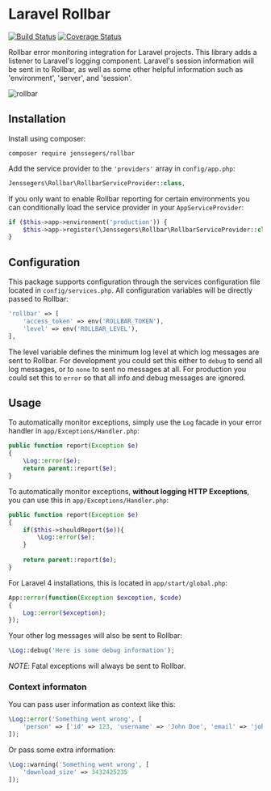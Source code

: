 Laravel Rollbar
===============

[![Build Status](http://img.shields.io/travis/jenssegers/laravel-rollbar.svg)](https://travis-ci.org/jenssegers/laravel-rollbar) [![Coverage Status](http://img.shields.io/coveralls/jenssegers/laravel-rollbar.svg)](https://coveralls.io/r/jenssegers/laravel-rollbar)

Rollbar error monitoring integration for Laravel projects. This library adds a listener to Laravel's logging component. Laravel's session information will be sent in to Rollbar, as well as some other helpful information such as 'environment', 'server', and 'session'.

![rollbar](https://d37gvrvc0wt4s1.cloudfront.net/static/img/features-dashboard1.png?ts=1361907905)

Installation
------------

Install using composer:

```
composer require jenssegers/rollbar
```

Add the service provider to the `'providers'` array in `config/app.php`:

```php
Jenssegers\Rollbar\RollbarServiceProvider::class,
```
    
If you only want to enable Rollbar reporting for certain environments you can conditionally load the service provider in your `AppServiceProvider`:

```php
if ($this->app->environment('production')) {
    $this->app->register(\Jenssegers\Rollbar\RollbarServiceProvider::class);
}
```

Configuration
-------------

This package supports configuration through the services configuration file located in `config/services.php`. All configuration variables will be directly passed to Rollbar:

```php
'rollbar' => [
    'access_token' => env('ROLLBAR_TOKEN'),
    'level' => env('ROLLBAR_LEVEL'),
],
```

The level variable defines the minimum log level at which log messages are sent to Rollbar. For development you could set this either to `debug` to send all log messages, or to `none` to sent no messages at all. For production you could set this to `error` so that all info and debug messages are ignored.

Usage
-----

To automatically monitor exceptions, simply use the `Log` facade in your error handler in `app/Exceptions/Handler.php`:

```php
public function report(Exception $e)
{
    \Log::error($e);
    return parent::report($e);
}
```

To automatically monitor exceptions, **without logging HTTP Exceptions**, you can use this in `app/Exceptions/Handler.php`:

```php
public function report(Exception $e)
{
    if($this->shouldReport($e)){
        \Log::error($e);
    }
    
    return parent::report($e);
}
```


For Laravel 4 installations, this is located in `app/start/global.php`:

```php
App::error(function(Exception $exception, $code)
{
    Log::error($exception);
});
```

Your other log messages will also be sent to Rollbar:

```php
\Log::debug('Here is some debug information');
```

*NOTE*: Fatal exceptions will always be sent to Rollbar.

### Context informaton

You can pass user information as context like this:

```php
\Log::error('Something went wrong', [
    'person' => ['id' => 123, 'username' => 'John Doe', 'email' => 'john@doe.com']
]);
```

Or pass some extra information:

```php
\Log::warning('Something went wrong', [
    'download_size' => 3432425235
]);
```
